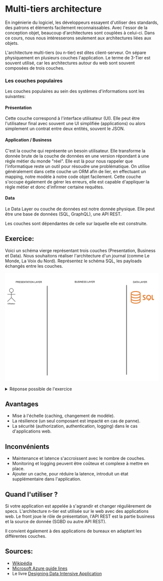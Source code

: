 # Multi-tiers architecture

En ingénierie du logiciel, les développeurs essayent d'utiliser des standards, des patrons et éléments facilement
reconnaissables. Avec l'essor de la conception objet, beaucoup d'architectures sont couplées à celui-ci. Dans ce cours,
nous nous intéresserons seulement aux architectures liées aux objets.

L'architecture multi-tiers (ou n-tier) est dites client-serveur. On sépare physiquement en plusieurs couches
l'application. Le terme de 3-Tier est souvent utilisé, car les architectures autour du web sont souvent composées de
trois couches.

### Les couches populaires

Les couches populaires au sein des systèmes d'informations sont les suivantes:

#### Présentation

Cette couche correspond à l'interface utilisateur (UI). Elle peut être l'utilisateur final avec souvent une UI
simplifiée (applications) ou alors simplement un contrat entre deux entités, souvent le JSON.

#### Application / Business

C'est la couche qui représente un besoin utilisateur. Elle transforme la donnée brute de la couche de données en une
version répondant à une règle métier du monde "réel". Elle est là pour nous rappeler que l'informatique reste
un outil pour résoudre une problématique. On utilise généralement dans cette couche un ORM afin de lier, en effectuant
un mapping, notre modèle à notre code objet facilement. Cette couche s'occupe également de gérer les erreurs, elle est
capable d'appliquer la règle métier et donc d'infirmer certaine requêtes.

#### Data

Le Data Layer ou couche de données est notre donnée physique. Elle peut être une base de données (SQL, GraphQL), une API
REST.

Les couches sont dépendantes de celle sur laquelle elle est construite.

## Exercice:

Voici un schéma vierge représentant trois couches (Presentation, Business et Data). Nous souhaitons réaliser
l'architecture d'un journal (comme Le Monde, La Voix du Nord). Représentez le schéma SQL, les payloads échangés entre
les couches.

![Image du schéma n-tier vide](./images/empty_n_tier.png)

<details>
<summary>Réponse possible de l'exercice</summary>
<img src="./images/n_tier.png" alt="Schéma n tier"/>
<img src="./images/business_layer.png" alt="business layer"/>
</details>

## Avantages

- Mise à l'échelle (caching, changement de modèle).
- La résilience (un seul composant est impacté en cas de panne).
- La sécurité (authorization, authentication, logging) dans le cas d'applications web.

## Inconvénients

- Maintenance et latence s'accroissent avec le nombre de couches.
- Monitoring et logging peuvent être coûteux et complexe à mettre en place.
- Ajouter un cache, pour réduire la latence, introduit un état supplémentaire dans l'application.

## Quand l'utiliser ?

Si votre application est appelée à s'agrandir et changer régulièrement de specs. L'architecture n-tier est utilisée
sur le web avec des applications web. Le front joue le rôle de présentation, l'API REST est la partie business et la
source de donnée (SGBD ou autre API REST).

Il convient également à des applications de bureaux en adaptant les différentes couches.

## Sources:

- [Wikipédia](https://en.wikipedia.org/wiki/Multitier_architecture)
- [Microsoft Azure guide lines](https://learn.microsoft.com/en-us/azure/architecture/guide/architecture-styles/n-tier)
- Le livre [Designing Data Intensive Application](https://dataintensive.net/)
